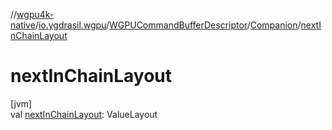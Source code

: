 //[wgpu4k-native](../../../../index.md)/[io.ygdrasil.wgpu](../../index.md)/[WGPUCommandBufferDescriptor](../index.md)/[Companion](index.md)/[nextInChainLayout](next-in-chain-layout.md)

# nextInChainLayout

[jvm]\
val [nextInChainLayout](next-in-chain-layout.md): ValueLayout